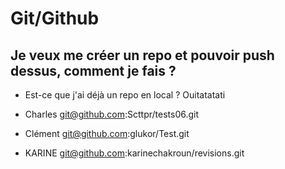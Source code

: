 # Git/Github

## Je veux me créer un repo et pouvoir push dessus, comment je fais ?

* Est-ce que j'ai déjà un repo en local ? Ouitatatati

* Charles
git@github.com:Scttpr/tests06.git

* Clément
git@github.com:glukor/Test.git

* KARINE
git@github.com:karinechakroun/revisions.git